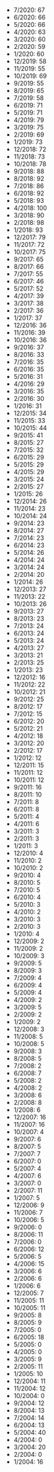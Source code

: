 *  7/2020: 67
*  6/2020: 66
*  5/2020: 66
*  4/2020: 63
*  3/2020: 60
*  2/2020: 59
*  1/2020: 60
*  12/2019: 58
*  11/2019: 55
*  10/2019: 69
*  9/2019: 55
*  8/2019: 65
*  7/2019: 58
*  6/2019: 71
*  5/2019: 71
*  4/2019: 79
*  3/2019: 75
*  2/2019: 69
*  1/2019: 73
*  12/2018: 72
*  11/2018: 73
*  10/2018: 78
*  9/2018: 88
*  8/2018: 92
*  7/2018: 86
*  6/2018: 92
*  5/2018: 93
*  4/2018: 100
*  3/2018: 90
*  2/2018: 98
*  1/2018: 93
*  12/2017: 79
*  11/2017: 72
*  10/2017: 75
*  9/2017: 65
*  8/2017: 66
*  7/2017: 55
*  6/2017: 46
*  5/2017: 52
*  4/2017: 39
*  3/2017: 38
*  2/2017: 36
*  1/2017: 37
*  12/2016: 36
*  11/2016: 39
*  10/2016: 36
*  9/2016: 37
*  8/2016: 33
*  7/2016: 35
*  6/2016: 35
*  5/2016: 31
*  4/2016: 29
*  3/2016: 35
*  2/2016: 30
*  1/2016: 31
*  12/2015: 34
*  11/2015: 33
*  10/2015: 44
*  9/2015: 41
*  8/2015: 27
*  7/2015: 32
*  6/2015: 29
*  5/2015: 29
*  4/2015: 29
*  3/2015: 24
*  2/2015: 27
*  1/2015: 26
*  12/2014: 26
*  11/2014: 23
*  10/2014: 24
*  9/2014: 23
*  8/2014: 27
*  7/2014: 23
*  6/2014: 23
*  5/2014: 26
*  4/2014: 24
*  3/2014: 24
*  2/2014: 20
*  1/2014: 26
*  12/2013: 27
*  11/2013: 22
*  10/2013: 26
*  9/2013: 27
*  8/2013: 23
*  7/2013: 24
*  6/2013: 24
*  5/2013: 24
*  4/2013: 27
*  3/2013: 21
*  2/2013: 25
*  1/2013: 23
*  12/2012: 16
*  11/2012: 22
*  10/2012: 21
*  9/2012: 25
*  8/2012: 17
*  7/2012: 15
*  6/2012: 20
*  5/2012: 21
*  4/2012: 18
*  3/2012: 20
*  2/2012: 17
*  1/2012: 12
*  12/2011: 15
*  11/2011: 12
*  10/2011: 12
*  9/2011: 16
*  8/2011: 10
*  7/2011: 8
*  6/2011: 8
*  5/2011: 4
*  4/2011: 6
*  3/2011: 3
*  2/2011: 3
*  1/2011: 3
*  12/2010: 4
*  11/2010: 2
*  10/2010: 2
*  9/2010: 4
*  8/2010: 5
*  7/2010: 5
*  6/2010: 4
*  5/2010: 3
*  4/2010: 2
*  3/2010: 3
*  2/2010: 3
*  1/2010: 4
*  12/2009: 2
*  11/2009: 2
*  10/2009: 3
*  9/2009: 5
*  8/2009: 3
*  7/2009: 4
*  6/2009: 4
*  5/2009: 4
*  4/2009: 2
*  3/2009: 5
*  2/2009: 2
*  1/2009: 2
*  12/2008: 3
*  11/2008: 5
*  10/2008: 5
*  9/2008: 3
*  8/2008: 5
*  7/2008: 2
*  6/2008: 7
*  5/2008: 2
*  4/2008: 2
*  3/2008: 6
*  2/2008: 8
*  1/2008: 6
*  12/2007: 16
*  11/2007: 16
*  10/2007: 4
*  9/2007: 6
*  8/2007: 5
*  7/2007: 7
*  6/2007: 0
*  5/2007: 4
*  4/2007: 6
*  3/2007: 0
*  2/2007: 11
*  1/2007: 5
*  12/2006: 9
*  11/2006: 7
*  10/2006: 5
*  9/2006: 0
*  8/2006: 11
*  7/2006: 0
*  6/2006: 12
*  5/2006: 5
*  4/2006: 15
*  3/2006: 6
*  2/2006: 6
*  1/2006: 6
*  12/2005: 7
*  11/2005: 11
*  10/2005: 11
*  9/2005: 8
*  8/2005: 9
*  7/2005: 0
*  6/2005: 18
*  5/2005: 0
*  4/2005: 0
*  3/2005: 9
*  2/2005: 11
*  1/2005: 10
*  12/2004: 11
*  11/2004: 12
*  10/2004: 0
*  9/2004: 12
*  8/2004: 13
*  7/2004: 14
*  6/2004: 13
*  5/2004: 40
*  4/2004: 0
*  3/2004: 20
*  2/2004: 0
*  1/2004: 16